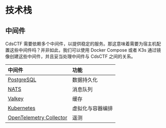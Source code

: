 # 技术栈

## 中间件

CdsCTF 需要依赖多个中间件，以提供稳定的服务。那这意味着需要为宿主机配置这些中间件吗？并非如此，我们可以使用 Docker Compose 或者 K3s 通过镜像创建这些中间件，并且妥当处理中间件与 CdsCTF 之间的关系。

| 中间件                                                              | 功能             |
| :------------------------------------------------------------------ | :--------------- |
| [PostgreSQL](https://www.postgresql.org/)                           | 数据持久化       |
| [NATS](https://nats.io/)                                            | 消息队列         |
| [Valkey](https://valkey.io/)                                        | 缓存             |
| [Kubernetes](https://kubernetes.io/)                                | 虚拟化与容器编排 |
| [OpenTelemetry Collector](https://opentelemetry.io/docs/collector/) | 遥测             |
